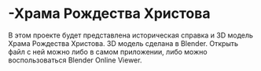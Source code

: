# -Храма Рождества Христова
В этом проекте будет представлена историческая справка и 3D модель Храма Рождества Христова.  3D  модель сделана в Blender. Открыть файл с ней можно либо в самом приложении, либо  можно воспользоваться Blender Online Viewer. 
